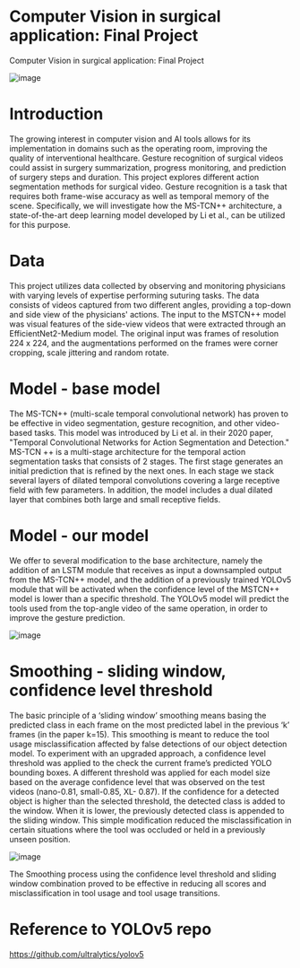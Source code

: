 # Computer Vision in surgical application: Final Project
Computer Vision in surgical application: Final Project

![image](https://user-images.githubusercontent.com/65919086/230781086-75a9d30c-4d22-4d1b-8e30-ff7f7cb054b2.png)

# Introduction 
The growing interest in computer vision and AI tools allows for its implementation in domains such as the operating room, improving the quality of interventional healthcare. Gesture recognition of surgical videos could assist in surgery summarization, progress monitoring, and prediction of surgery steps and duration.
This project explores different action segmentation methods for surgical video. Gesture recognition is a task that requires both frame-wise accuracy as well as temporal memory of the scene. 
Specifically, we will investigate how the MS-TCN++ architecture, a state-of-the-art deep learning model developed by Li et al., can be utilized for this purpose. 

         
# Data   
This project utilizes data collected by observing and monitoring physicians with varying levels of expertise performing suturing tasks. The data consists of videos captured from two different angles, providing a top-down and side view of the physicians' actions. The input to the MSTCN++ model was visual features of the side-view videos that were extracted through an EfficientNet2-Medium model.
The original input was frames of resolution 224 x 224, and the augmentations performed on the frames were corner cropping, scale jittering and random rotate.

# Model - base model
The MS-TCN++ (multi-scale temporal convolutional network) has proven to be effective in video segmentation, gesture recognition, and other video-based tasks. This model was introduced by Li et al. in their 2020 paper, "Temporal Convolutional Networks for Action Segmentation and Detection." 
MS-TCN ++ is a multi-stage architecture for the temporal action segmentation tasks that consists of 2 stages. The first stage generates an initial prediction that is refined by the next ones. In each stage we stack several layers of dilated temporal convolutions covering a large receptive field with few parameters. 
In addition, the model includes a dual dilated layer that combines both large and small receptive fields. 

# Model - our model

We offer to several modification to the base architecture, namely the addition of an LSTM module that receives as input a downsampled output from the MS-TCN++ model, and the addition of a previously trained YOLOv5 module that will be activated when the confidence level of the MSTCN++ model is lower than a specific threshold. The YOLOv5 model will predict the tools used from the top-angle video of the same operation, in order to improve the gesture prediction. 

![image](https://user-images.githubusercontent.com/65919086/230781167-f8edd932-10ed-436c-8360-0d85c6537ecf.png)


# Smoothing - sliding window, confidence level threshold
The basic principle of a ‘sliding window’ smoothing means basing the predicted class in each frame on the most predicted label in the previous ‘k’ frames (in the paper k=15). This smoothing is meant to reduce the tool usage misclassification affected by false detections of our object detection model. To experiment with an upgraded approach, a confidence level threshold was applied to the check the current frame’s predicted YOLO bounding boxes. A different threshold was applied for each model size based on the average confidence level that was observed on the test videos (nano-0.81, small-0.85, XL- 0.87). If the confidence for a detected object is higher than the selected threshold, the detected class is added to the window. When it is lower, the previously detected class is appended to the sliding window. This simple modification reduced the misclassification in certain situations where the tool was occluded or held in a previously unseen position.

![image](https://user-images.githubusercontent.com/65919086/209872280-2ef3e072-04be-41f1-963c-409ce66c91da.png)

The Smoothing process using the confidence level threshold and sliding window combination proved to be effective in reducing all scores and misclassification in tool usage and tool usage transitions.

# Reference to YOLOv5 repo
https://github.com/ultralytics/yolov5

